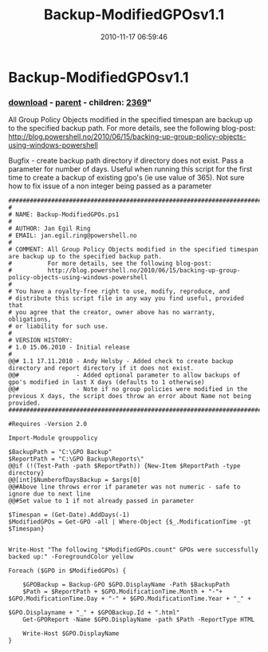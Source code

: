 ﻿---
pid:            2368
parent:         1914
children:       2369
poster:         Andy Helsby
title:          Backup-ModifiedGPOsv1.1
date:           2010-11-17 06:59:46
format:         posh
---

# Backup-ModifiedGPOsv1.1

### [download](2368.ps1) - [parent](1914.md) - children: [2369](2369.md)"

All Group Policy Objects modified in the specified timespan are backup up to the specified backup path.
For more details, see the following blog-post: 
http://blog.powershell.no/2010/06/15/backing-up-group-policy-objects-using-windows-powershell

Bugfix - create backup path directory if directory does not exist. Pass a parameter for number of days. Useful when running this script for the first time to create a backup of existing gpo's (ie use value of 365). Not sure how to fix issue of a non integer being passed as a parameter

```posh
###########################################################################"
#
# NAME: Backup-ModifiedGPOs.ps1
#
# AUTHOR: Jan Egil Ring
# EMAIL: jan.egil.ring@powershell.no
#
# COMMENT: All Group Policy Objects modified in the specified timespan are backup up to the specified backup path.
#          For more details, see the following blog-post: 
#          http://blog.powershell.no/2010/06/15/backing-up-group-policy-objects-using-windows-powershell
#
# You have a royalty-free right to use, modify, reproduce, and
# distribute this script file in any way you find useful, provided that
# you agree that the creator, owner above has no warranty, obligations,
# or liability for such use.
#
# VERSION HISTORY:
# 1.0 15.06.2010 - Initial release
#
@@# 1.1 17.11.2010 - Andy Helsby - Added check to create backup directory and report directory if it does not exist.
@@#                - Added optional parameter to allow backups of gpo's modified in last X days (defaults to 1 otherwise)
@@#                - Note if no group policies were modified in the previous X days, the script does throw an error about Name not being provided.
###########################################################################"

#Requires -Version 2.0

Import-Module grouppolicy

$BackupPath = "C:\GPO Backup"
$ReportPath = "C:\GPO Backup\Reports\"
@@if (!(Test-Path -path $ReportPath)) {New-Item $ReportPath -type directory}
@@[int]$NumberofDaysBackup = $args[0]
@@#Above line throws error if parameter was not numeric - safe to ignore due to next line
@@#Set value to 1 if not already passed in parameter

$Timespan = (Get-Date).AddDays(-1)
$ModifiedGPOs = Get-GPO -all | Where-Object {$_.ModificationTime -gt $Timespan} 


Write-Host "The following "$ModifiedGPOs.count" GPOs were successfully backed up:" -ForegroundColor yellow

Foreach ($GPO in $ModifiedGPOs) { 

    $GPOBackup = Backup-GPO $GPO.DisplayName -Path $BackupPath
    $Path = $ReportPath + $GPO.ModificationTime.Month + "-"+ $GPO.ModificationTime.Day + "-" + $GPO.ModificationTime.Year + "_" +  

$GPO.Displayname + "_" + $GPOBackup.Id + ".html" 
    Get-GPOReport -Name $GPO.DisplayName -path $Path -ReportType HTML

    Write-Host $GPO.DisplayName
}
```
